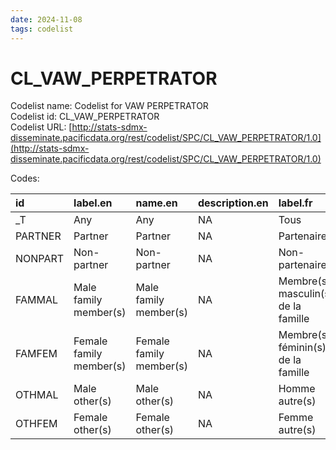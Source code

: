 ```yaml
---
date: 2024-11-08
tags: codelist
---
```


# CL_VAW_PERPETRATOR

Codelist name: Codelist for VAW PERPETRATOR  
Codelist id: CL_VAW_PERPETRATOR  
Codelist URL: [http://stats-sdmx-disseminate.pacificdata.org/rest/codelist/SPC/CL_VAW_PERPETRATOR/1.0](http://stats-sdmx-disseminate.pacificdata.org/rest/codelist/SPC/CL_VAW_PERPETRATOR/1.0)  

Codes:  

|id      |label.en                |name.en                 |description.en |label.fr                            |name.fr                             |description.fr |
|:-------|:-----------------------|:-----------------------|:--------------|:-----------------------------------|:-----------------------------------|:--------------|
|_T      |Any                     |Any                     |NA             |Tous                                |Tous                                |NA             |
|PARTNER |Partner                 |Partner                 |NA             |Partenaire                          |Partenaire                          |NA             |
|NONPART |Non-partner             |Non-partner             |NA             |Non-partenaire                      |Non-partenaire                      |NA             |
|FAMMAL  |Male family member(s)   |Male family member(s)   |NA             |Membre(s) masculin(s) de la famille |Membre(s) masculin(s) de la famille |NA             |
|FAMFEM  |Female family member(s) |Female family member(s) |NA             |Membre(s) féminin(s) de la famille  |Membre(s) féminin(s) de la famille  |NA             |
|OTHMAL  |Male other(s)           |Male other(s)           |NA             |Homme autre(s)                      |Homme autre(s)                      |NA             |
|OTHFEM  |Female other(s)         |Female other(s)         |NA             |Femme autre(s)                      |Femme autre(s)                      |NA             |

